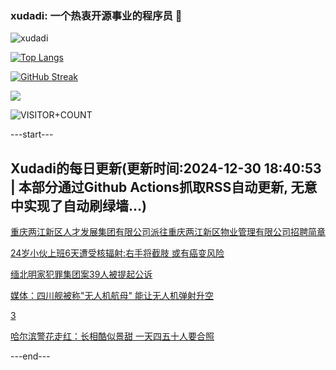 ### xudadi: 一个热衷开源事业的程序员 👋

![xudadi](https://github-readme-stats-git-masterorgs-github-readme-stats-team.vercel.app/api?username=xudadi)

[![Top Langs](https://github-readme-stats.vercel.app/api/top-langs/?username=xudadi)](https://github.com/anuraghazra/github-readme-stats)

[![GitHub Streak](https://streak-stats.demolab.com?user=xudadi&locale=zh_Hans)](https://git.io/streak-stats)

![](https://raw.githubusercontent.com/xudadi/xudadi/main/assets/github-contribution-grid-snake.svg)

![VISITOR+COUNT](https://komarev.com/ghpvc/?username=xudadi&label=VISITOR+COUNT)


---start---

## Xudadi的每日更新(更新时间:2024-12-30 18:40:53 | 本部分通过Github Actions抓取RSS自动更新, 无意中实现了自动刷绿墙...)

[重庆两江新区人才发展集团有限公司派往重庆两江新区物业管理有限公司招聘简章](https://www.gongkaoleida.com/article/2248731)

[24岁小伙上班6天遭受核辐射:右手将截肢 或有癌变风险](https://m.163.com/news/article/JKKVGFE1053469LG.html)

[缅北明家犯罪集团案39人被提起公诉](https://m.163.com/news/article/JKL5JSEN000189PS.html)

[媒体：四川舰被称"无人机航母" 能让无人机弹射升空](https://m.163.com/news/article/JKKTNA020514R9OJ.html)

[3](https://m.163.com/touch/news/sub/domestic)

[哈尔滨警花走红：长相酷似景甜 一天四五十人要合照](https://m.163.com/news/article/JKL01BM7053469LG.html)

---end---
